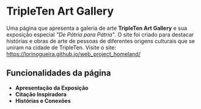 # TripleTen Art Gallery

Uma página que apresenta a galeria de arte **TripleTen Art Gallery** e sua exposição especial _"De Pátria para Pátria"_. O site foi criado para destacar histórias e obras de arte de pessoas de diferentes origens culturais que se uniram na cidade de TripleTen.
Visite o site: https://lorinogueira.github.io/web_project_homeland/

## Funcionalidades da página

- **Apresentação da Exposição**  
- **Citação Inspiradora**  
- **Histórias e Conexões**  
